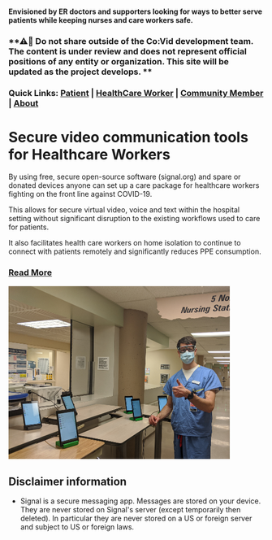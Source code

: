 #### Envisioned by ER doctors and supporters looking for ways to better serve patients while keeping nurses and care workers safe.

### **⚠🛑 Do not share outside of the Co:Vid development team. The content is under review and does not represent official positions of any entity or organization. This site will be updated as the project develops. **

### Quick Links: [Patient](role_patient.md) | [HealthCare Worker](role_hcw.md) | [Community Member](role_community.md) | [About](about_project.md)

# Secure video communication tools for Healthcare Workers

By using free, secure open-source software (signal.org) and spare or donated devices anyone can set up a care package for healthcare workers fighting on the front line against COVID-19. 

This allows for secure virtual video, voice and text within the hospital setting without significant disruption to the existing workflows used to care for patients. 

It also facilitates health care workers on home isolation to continue to connect with patients remotely and significantly reduces PPE consumption.
### [Read More](about_project.md)
![Thumbs up](.\assets\thumbs_up_hallway_512.png)


## Disclaimer information
- Signal is a secure messaging app.  Messages are stored on your device.  They are never stored on Signal's server (except temporarily then deleted).  In particular they are never stored on a US or foreign server and subject to US or foreign laws.